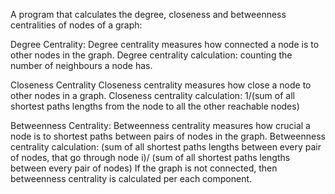 A program that calculates the degree, closeness and betweenness centralities of nodes of a graph:

Degree Centrality:
Degree centrality measures how connected a node is to other nodes in the graph.
Degree centrality calculation: counting the number of neighbours a node has.

Closeness Centrality
Closeness centrality measures how close a node to other nodes in a graph.
Closeness centrality calculation: 
1/(sum of all shortest paths lengths from the node to all the other reachable nodes)

Betweenness Centrality:
Betweenness centrality measures how crucial a node is to shortest paths between pairs of nodes in the graph.
Betweenness centrality calculation:
(sum of all shortest paths lengths between every pair of nodes, that go through node i)/
(sum of all shortest paths lengths between every pair of nodes)
If the graph is not connected, then betweenness centrality is calculated per each component.




